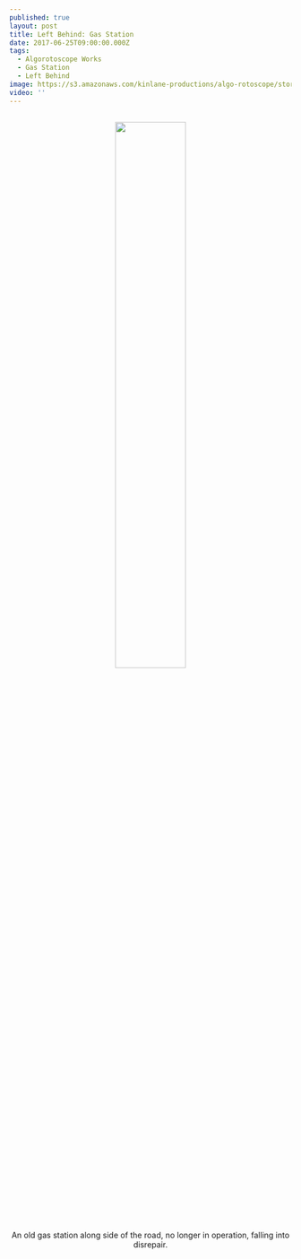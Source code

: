 ```yaml
---
published: true
layout: post
title: Left Behind: Gas Station
date: 2017-06-25T09:00:00.000Z
tags:
  - Algorotoscope Works
  - Gas Station
  - Left Behind
image: https://s3.amazonaws.com/kinlane-productions/algo-rotoscope/stories/old-gas-pumps.jpg
video: ''
---
```

<p align="center"><img src="{{ page.image }}" width="50%" style="padding: 15px;" /></p>
<center>An old gas station along side of the road, no longer in operation, falling into disrepair.</center>
